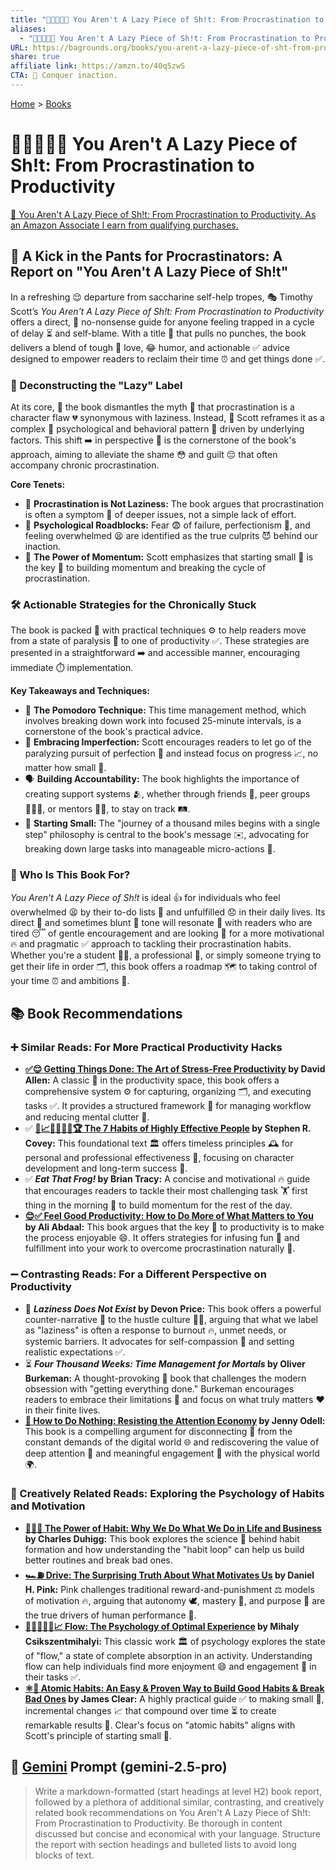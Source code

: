 ```yaml
---
title: "🫵🚫🦥🧩💩 You Aren't A Lazy Piece of Sh!t: From Procrastination to Productivity"
aliases:
  - "🫵🚫🦥🧩💩 You Aren't A Lazy Piece of Sh!t: From Procrastination to Productivity"
URL: https://bagrounds.org/books/you-arent-a-lazy-piece-of-sht-from-procrastination-to-productivity
share: true
affiliate link: https://amzn.to/40q5zwS
CTA: 🚀 Conquer inaction.
---
```

[Home](../index.md) > [Books](./index.md)  
# 🫵🚫🦥🧩💩 You Aren't A Lazy Piece of Sh!t: From Procrastination to Productivity  
[🛒 You Aren't A Lazy Piece of Sh!t: From Procrastination to Productivity. As an Amazon Associate I earn from qualifying purchases.](https://amzn.to/40q5zwS)  
  
## 🍑 A Kick in the Pants for Procrastinators: A Report on "You Aren't A Lazy Piece of Sh!t"  
  
In a refreshing 😌 departure from saccharine self-help tropes, 🎭 Timothy Scott’s *You Aren't A Lazy Piece of Sh!t: From Procrastination to Productivity* offers a direct, 🎯 no-nonsense guide for anyone feeling trapped in a cycle of delay ⏳ and self-blame. With a title 📣 that pulls no punches, the book delivers a blend of tough 💪 love, 😂 humor, and actionable ✅ advice designed to empower readers to reclaim their time ⏰ and get things done ✅.  
  
### 🚧 Deconstructing the "Lazy" Label  
  
At its core, 🍎 the book dismantles the myth 🤥 that procrastination is a character flaw 💔 synonymous with laziness. Instead, 🔄 Scott reframes it as a complex 🧠 psychological and behavioral pattern 🔁 driven by underlying factors. This shift ➡️ in perspective 👀 is the cornerstone of the book's approach, aiming to alleviate the shame 😳 and guilt 😔 that often accompany chronic procrastination.  
  
**Core Tenets:**  
  
* 🚫 **Procrastination is Not Laziness:** The book argues that procrastination is often a symptom 🤕 of deeper issues, not a simple lack of effort.  
* 🧠 **Psychological Roadblocks:** Fear 😨 of failure, perfectionism 💯, and feeling overwhelmed 😫 are identified as the true culprits 😈 behind our inaction.  
* 🚀 **The Power of Momentum:** Scott emphasizes that starting small 🤏 is the key 🔑 to building momentum and breaking the cycle of procrastination.  
  
### 🛠️ Actionable Strategies for the Chronically Stuck  
  
The book is packed 💼 with practical techniques ⚙️ to help readers move from a state of paralysis 🥶 to one of productivity ✅. These strategies are presented in a straightforward ➡️ and accessible manner, encouraging immediate ⏱️ implementation.  
  
**Key Takeaways and Techniques:**  
  
* 🍅 **The Pomodoro Technique:** This time management method, which involves breaking down work into focused 25-minute intervals, is a cornerstone of the book's practical advice.  
* 🤝 **Embracing Imperfection:** Scott encourages readers to let go of the paralyzing pursuit of perfection 💯 and instead focus on progress 📈, no matter how small 🤏.  
* 🗣️ **Building Accountability:** The book highlights the importance of creating support systems 🫂, whether through friends 👯, peer groups 🧑‍🤝‍🧑, or mentors 👨‍🏫, to stay on track 🛤️.  
* 👣 **Starting Small:** The "journey of a thousand miles begins with a single step" philosophy is central to the book's message ✉️, advocating for breaking down large tasks into manageable micro-actions 🤏.  
  
### 🎯 Who Is This Book For?  
  
*You Aren't A Lazy Piece of Sh!t* is ideal 👍 for individuals who feel overwhelmed 😫 by their to-do lists 📝 and unfulfilled 😞 in their daily lives. Its direct 🎯 and sometimes blunt 🔪 tone will resonate 🎵 with readers who are tired 😴 of gentle encouragement and are looking 👀 for a more motivational 🔥 and pragmatic ✅ approach to tackling their procrastination habits. Whether you're a student 🧑‍🎓, a professional 💼, or simply someone trying to get their life in order 🗂️, this book offers a roadmap 🗺️ to taking control of your time ⏰ and ambitions 🚀.  
  
## 📚 Book Recommendations  
  
### ➕ Similar Reads: For More Practical Productivity Hacks  
  
* **[✅😌 Getting Things Done: The Art of Stress-Free Productivity](./getting-things-done-the-art-of-stress-free-productivity.md) by David Allen:** A classic 👑 in the productivity space, this book offers a comprehensive system ⚙️ for capturing, organizing 🗂️, and executing tasks ✅. It provides a structured framework 🧱 for managing workflow and reducing mental clutter 🧠.  
* ✅ **[👤📈🎯🌟🔑🤝🏆 The 7 Habits of Highly Effective People](./the-7-habits-of-highly-effective-people.md) by Stephen R. Covey:** This foundational text 🏛️ offers timeless principles 🕰️ for personal and professional effectiveness 💪, focusing on character development and long-term success 🚀.  
* ✅ **_Eat That Frog!_ by Brian Tracy:** A concise and motivational 🔥 guide that encourages readers to tackle their most challenging task 🏋️ first thing in the morning 🌅 to build momentum for the rest of the day.  
* **[😊✅ Feel Good Productivity: How to Do More of What Matters to You](./feel-good-productivity-how-to-do-more-of-what-matters-to-you.md) by Ali Abdaal:** This book argues that the key 🔑 to productivity is to make the process enjoyable 😄. It offers strategies for infusing fun 🎉 and fulfillment into your work to overcome procrastination naturally 🍃.  
  
### ➖ Contrasting Reads: For a Different Perspective on Productivity  
  
* 🚫 **_Laziness Does Not Exist_ by Devon Price:** This book offers a powerful counter-narrative 📢 to the hustle culture 🏃‍♀️, arguing that what we label as "laziness" is often a response to burnout 🔥, unmet needs, or systemic barriers. It advocates for self-compassion 💖 and setting realistic expectations ✅.  
* ⏳ **_Four Thousand Weeks: Time Management for Mortals_ by Oliver Burkeman:** A thought-provoking 🧠 book that challenges the modern obsession with "getting everything done." Burkeman encourages readers to embrace their limitations 🚧 and focus on what truly matters ❤️ in their finite lives.  
* **[📵 How to Do Nothing: Resisting the Attention Economy](./how-to-do-nothing-resisting-the-attention-economy.md) by Jenny Odell:** This book is a compelling argument for disconnecting 🔌 from the constant demands of the digital world 🌐 and rediscovering the value of deep attention 👀 and meaningful engagement 🤝 with the physical world 🌍.  
  
### 🎨 Creatively Related Reads: Exploring the Psychology of Habits and Motivation  
  
* **[🔄🧠💪 The Power of Habit: Why We Do What We Do in Life and Business](./the-power-of-habit.md) by Charles Duhigg:** This book explores the science 🧪 behind habit formation and how understanding the "habit loop" can help us build better routines and break bad ones.  
* **[🏎️⛽ Drive: The Surprising Truth About What Motivates Us](./drive-the-surprising-truth-about-what-motivates-us.md) by Daniel H. Pink:** Pink challenges traditional reward-and-punishment ⚖️ models of motivation 🔥, arguing that autonomy 🕊️, mastery 🥇, and purpose 🌟 are the true drivers of human performance 💪.  
* **[🌊🧘🏼‍♀️🧠📈 Flow: The Psychology of Optimal Experience](./flow-the-psychology-of-optimal-experience.md) by Mihaly Csikszentmihalyi:** This classic work 🏛️ of psychology explores the state of "flow," a state of complete absorption in an activity. Understanding flow can help individuals find more enjoyment 😄 and engagement 🤝 in their tasks ✅.  
* **[⚛️🔄 Atomic Habits: An Easy & Proven Way to Build Good Habits & Break Bad Ones](./atomic-habits.md) by James Clear:** A highly practical guide ✅ to making small 🤏, incremental changes 📈 that compound over time ⏳ to create remarkable results 🚀. Clear's focus on "atomic habits" aligns with Scott's principle of starting small 🤏.  
  
## 💬 [Gemini](../software/gemini.md) Prompt (gemini-2.5-pro)  
> Write a markdown-formatted (start headings at level H2) book report, followed by a plethora of additional similar, contrasting, and creatively related book recommendations on You Aren't A Lazy Piece of Sh!t: From Procrastination to Productivity. Be thorough in content discussed but concise and economical with your language. Structure the report with section headings and bulleted lists to avoid long blocks of text.